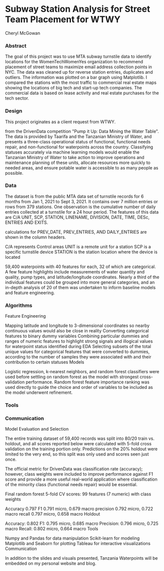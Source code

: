 # Subway Station Analysis for Street Team Placement for WTWY

Cheryl McGowan

### Abstract

The goal of this project was to use MTA subway turnstile data to  identify locations for the WomenTechWomenYes organization to recommend placement of street teams to maximize email address collection points in NYC.  The data was cleaned up for reverse station entries, duplicates and outliers.  The information was plotted on a bar graph using Matplotlib.  I compared the stations with the most traffic to commercial real estate maps showing the locations of big tech and start-up tech companies. The commercial data is based on lease activity and real estate purchases for the tech sector.

### Design

This project originates as a client request from WTWY.  

from the DrivenData competition "Pump it Up: Data Mining the Water Table". The data is provided by Taarifa and the Tanzanian Ministry of Water, and presents a three-class operational status of functional, functional needs repair, and non-functional for waterpoints across the country. Classifying statuses accurately via machine learning models would enable the Tanzanian Ministry of Water to take action to improve operations and maintenance planning of these units, allocate resources more quickly to needed areas, and ensure potable water is accessible to as many people as possible.

### Data

The dataset is from the public MTA data set of turnstile records for 6 months from Jan 1, 2021 to Sept 3, 2021.  It contains over 7 million entries or rows from 379 stations.  One observation is the cumulative number of daily entries collected at a turnstile for a 24 hour period. The features of this data are C/A UNIT, SCP, STATION, LINENAME, DIVISION, DATE, TIME, DESc, ENTRIES AND EXITS.


calculations for PREV_DATE, PREV_ENTRIES, AND DAILY_ENTRIES are shown in the column headers.

C/A represents Control areas
UNIT is a remote unit for a station
SCP is a specific turnstile device
STATION is the station location where the device is located

59,400 waterpoints with 40 features for each, 32 of which are categorical. A few feature highlights include measurements of water quantity and quality, pump types, and latitude/longitude coordinates. Nearly a third of the individual features could be grouped into more general categories, and an in-depth analysis of 20 of them was undertaken to inform baseline models and feature engineering.

### Algorithms

Feature Engineering

Mapping latitude and longitude to 3-dimensional coordinates so nearby continuous values would also be close in reality
Converting categorical features to binary dummy variables
Combining particular dummies and ranges of numeric features to highlight strong signals and illogical values for waterpoint status identified during EDA
Selecting subsets of the total unique values for categorical features that were converted to dummies, according to the number of samples they were associated with and their contribution to certain statuses
Models

Logistic regression, k-nearest neighbors, and random forest classifiers were used before settling on random forest as the model with strongest cross-validation performance. Random forest feature importance ranking was used directly to guide the choice and order of variables to be included as the model underwent refinement.

### Tools

### Communication

Model Evaluation and Selection

The entire training dataset of 59,400 records was split into 80/20 train vs. holdout, and all scores reported below were calculated with 5-fold cross validation on the training portion only. Predictions on the 20% holdout were limited to the very end, so this split was only used and scores seen just once.

The official metric for DrivenData was classification rate (accuracy); however, class weights were included to improve performance against F1 score and provide a more useful real-world application where classification of the minority class (functional needs repair) would be essential.

Final random forest 5-fold CV scores: 99 features (7 numeric) with class weights

Accuracy 0.797
F1 0.791 micro, 0.679 macro
precision 0.792 micro, 0.722 macro
recall 0.797 micro, 0.658 macro
Holdout

Accuracy: 0.802
F1: 0.795 micro, 0.685 macro
Precision: 0.796 micro, 0.725 macro
Recall: 0.802 micro, 0.664 macro
Tools

Numpy and Pandas for data manipulation
Scikit-learn for modeling
Matplotlib and Seaborn for plotting
Tableau for interactive visualizations
Communication

In addition to the slides and visuals presented, Tanzania Waterpoints will be embedded on my personal website and blog.
